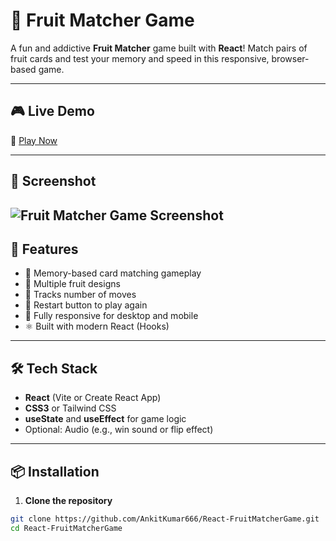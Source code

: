 # 🍓 Fruit Matcher Game

A fun and addictive **Fruit Matcher** game built with **React**! Match pairs of fruit cards and test your memory and speed in this responsive, browser-based game.

---

## 🎮 Live Demo

🔗 [Play Now](https://react-fruit-matcher-game.vercel.app/)

---

## 📸 Screenshot

![Fruit Matcher Game Screenshot](https://github.com/AnkitKumar666/React-FruitMatcherGame/blob/273da2a703f42604fd6c5ee9f29767864268b693/public/Fruit%20Matcher%20Game.png)
---

## 🚀 Features

- 🧠 Memory-based card matching gameplay
- 🍌 Multiple fruit designs
- 🎯 Tracks number of moves
- 🔁 Restart button to play again
- 📱 Fully responsive for desktop and mobile
- ⚛️ Built with modern React (Hooks)

---

## 🛠️ Tech Stack

- **React** (Vite or Create React App)
- **CSS3** or Tailwind CSS
- **useState** and **useEffect** for game logic
- Optional: Audio (e.g., win sound or flip effect)

---

## 📦 Installation

1. **Clone the repository**
```bash
git clone https://github.com/AnkitKumar666/React-FruitMatcherGame.git
cd React-FruitMatcherGame
